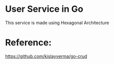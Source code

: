 # User Service in Go

This service is made using Hexagonal Architecture

# Reference:

https://github.com/kislayverma/go-crud
